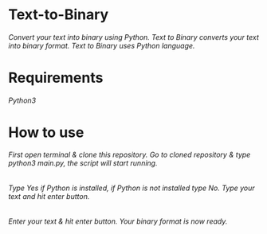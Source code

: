 # Text-to-Binary
###### Convert your text into binary using Python. Text to Binary converts your text into binary format. Text to Binary uses Python language.

# Requirements
###### Python3

# How to use
###### First open terminal & clone this repository. Go to cloned repository & type python3 main.py, the script will start running.
###### Type Yes if Python is installed, if Python is not installed type No. Type your text and hit enter button.
###### Enter your text & hit enter button. Your binary format is now ready.
